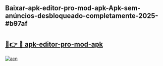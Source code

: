 ## Baixar-apk-editor-pro-mod-apk-Apk-sem-anúncios-desbloqueado-completamente-2025-#b97af

# <h2><a href="https://ainizakaria.my?title=apk-editor-pro-mod-apk&ref=20M">🔗👉 🔴 apk-editor-pro-mod-apk</a></h2>

[![acn](https://github.com/user-attachments/assets/0f9c940e-d8b0-45ae-aac7-cd30a18b3e1c)](https://ainizakaria.my?title=apk-editor-pro-mod-apk&ref=20M)

